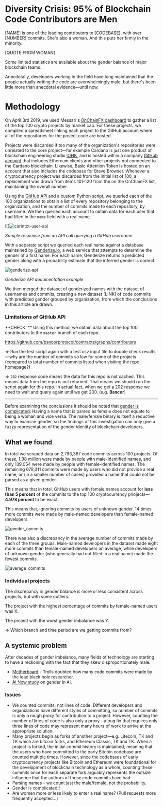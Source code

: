 # Diversity Crisis: 95% of Blockchain Code Contributors are Men

[NAME] is one of the leading contributors to [CODEBASE], with over [NUMBER] commits. She's also a woman. And this puts her firmly in the minority.

[QUOTE FROM WOMAN]

Some limited statistics are available about the gender balance of major blockchain teams. 

Anecdotally, developers working in the field have long maintained that the people actually writing the code are overwhelmingly male, but there's been little more than anecdotal evidence—until now.



# Methodology

On April 3rd 2019, we used Messari's [OnChainFX dashboard](https://messari.io/onchainfx) to gather a list of the top 100 crypto projects by market cap. For these projects, we compiled a spreadsheet linking each project to the GitHub account where all of the repositories for the project code are hosted.

Projects were discarded if too many of the organization's repositories were unrelated to the core project—for example Cardano is just one product of blockchain engineering studio [IOHK](https://iohk.io/), and is hosted within a company [GitHub account](https://github.com/input-output-hk) that includes Ethereum clients and other projects not connected to the Cardano blockchain. Likewise, Basic Attention Token is hosted on an account that also includes the codebase for Brave Browser. Whenever a cryptocurrency project was discarded from the initial list of 100, a replacement was drawn from items 101-120 from the on the OnChainFX list, maintaining the overall number.

Using the [GitHub API](https://developer.github.com/v3/) and a custom Python script, we queried each of the 100 organizations to obtain a list of every repository belonging to the organization, and the number of commits made to each repository, by username. We then queried each account to obtain data for each user that had filled in the `name` field with a real name.

![]![corintxt-user-api](/home/corin/Dropbox/CODE/RC/Crypto-Scraper/images/corintxt-user-api.png)

*Sample response from an API call querying a GitHub username*

With a separate script we queried each real name against a database maintained by [Genderize.io](https://genderize.io/), a web service that attempts to determine the gender of a first name. For each name, Genderize returns a predicted gender along with a probability estimate that the inferred gender is correct.

![genderize-api](/home/corin/Dropbox/CODE/RC/Crypto-Scraper/images/genderize-api.png)

*Genderize API documentation example*

We then merged the dataset of genderized names with the dataset of usernames and commits, creating a new dataset [LINK] of code commits with predicted gender grouped by organization, from which the conclusions in this article are drawn. 

### Limitations of GitHub API

**CHECK: ** Using this method, we obtain data about the top 100 contributors to the `master` branch of each repo.

<https://github.com/bancorprotocol/contracts/graphs/contributors>

=> Run the test script again with a test csv input file to double check results—why are the number of commits so low for some of the projects (compared to total number of commits listed when visiting the repo homepage?)

=> `202` response code means the data for this repo is not cached. This means data from the repo is not returned. That means we should run the script again for this repo. In actual fact, when we get a 202 response we need to wait and query again until we get 200. (e.g. **Bancor**)



---

Before examining the conclusions it should be noted that [gender is complicated](https://www.huffingtonpost.ca/2017/05/10/understanding-gender-identity_n_16542822.html): Having a name that is parsed as female does not equate to being a woman and vice versa. The male/female binary is itself a reductive way to examine gender, so the findings of this investigation can only give a fuzzy representation of the gender identity of blockchain developers.

## What we found

In total we scraped data on 2,793,387 code commits across 100 projects. Of these, 1.98 million were made by people with male-identified names, and only 139,054 were made by people with female-identified names. The remaining 678,011 commits were made by users who did not provide a real name, or (in a smaller number of cases) provided a name that could not be parsed as a given gender.

This means that in total, GitHub users with female names account for **less than 5 percent** of the commits to the top 100 cryptocurrency priojects—**4.978 percent** to be exact.

This means that, ignoring commits by users of unknown gender, 14 times more commits were made by male-named developers than female-named developers.

![gender_commits](/home/corin/Dropbox/CODE/RC/Crypto-Scraper/images/gender_commits.png)

There was also a discrepancy in the average number of commits made by each of the three groups. Male-named developers in the dataset made eight more commits than female-named developers on average, while developers of unknown gender (who generally had not filled in a real name) made the fewest commits.

![average_commits](/home/corin/Dropbox/CODE/RC/Crypto-Scraper/images/average_commits.png)

### Individual projects

The discrepancy in gender balance is more or less consistent across projects, but with some outliers.

The project with the highest percentage of commits by female-named users was X.

The project with the worst gender imbalance was Y.



=> Which branch and time period are we getting commits from?



## A systemic problem

After decades of gender imbalance, many fields of technology are starting to have a reckoning with the fact that they skew disproportionately male.

- [Motherboard](https://motherboard.vice.com/en_us/article/8xz9yk/the-sexist-trolls-doubting-black-hole-researcher-katie-bouman-need-to-learn-to-code) - Trolls doubted how many code commits were made by the lead black hole researcher.
- [AI Now study](http://fortune.com/2019/04/23/artificial-intelligence-diversity-crisis/) on gender in AI.



### Issues

- We counted commits, not lines of code. Different developers and organizations have different styles of committing, so number of commits is only a rough proxy for contribution to a project. However, counting the number of lines of code is also only a proxy—a bug fix that requires only three lines of code may represent many hours of work to arrive at the appropriate solution. 
- Many projects begin as forks of another project—e.g. Litecoin, TK and TK which are bitcoin forks, and Ethereum Classic, TK and TK. When a project is forked, the initial commit history is maintained, meaning that the users who have committed to the early Bitcoin codebase are counted multiple times. However, since the codebases of early cryptocurrency projects like Bitcoin and Ethereum were foundational for the development of blockchain technology as a whole, counting these commits once for each separate fork arguably represents the outsize influence that the authors of these code commits have had.
- Parsing names - we count just the male/female, not the probability.
- Gender is complicated!!
- Are women more or less likely to enter a real name? (Pull requests more frequently accepted...)
